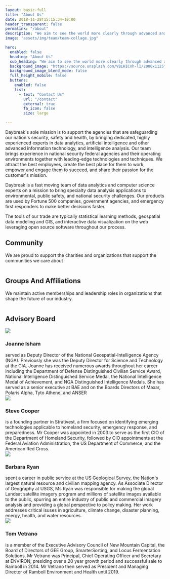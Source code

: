 ```yaml
---
layout: basic-full
title: "About Us"
date: 2018-11-28T15:15:34+10:00
header_transparent: false
permalink: "/about"
description: "We aim to see the world more clearly through advanced analytics and geospatial technologies. Our work with energy, environmental, defense, and public safety clients has shown that bringing modern geospatial data analytics and visualization into business processes helps everyone make smarter resource allocation decisions."
image: "assets/img/team/team-collage.jpg"

hero:
  enabled: false
  heading: "About Us"
  sub_heading: "We aim to see the world more clearly through advanced analytics and geospatial technologies. Our work with energy, environmental, defense, and public safety clients has shown that bringing modern geospatial data analytics and visualization into business processes helps everyone make smarter resource allocation decisions."
  background_image: "https://source.unsplash.com/VBLHICVh-lI/2000x1125"
  background_image_blend_mode: false
  full_height_mobile: false
  buttons:
    enabled: false
    list:
      - text: "Contact Us"
        url: "/contact"
        external: true
        fa_icon: false
        size: large

---
```


Daybreak's sole mission is to support the agencies that are safeguarding our nation's security, safety and health, by bringing dedicated, highly experienced experts in data analytics, artificial intelligence and other advanced information technology, and intelligence analysis. Our team brings experience in national security federal agencies and their operating environments together with leading-edge technologies and techniques. We attract the best employees, create the best place for them to work, empower and engage them to succeed, and share their passion for the customer's mission.

Daybreak is a fast moving team of data analytics and computer science experts on a mission to bring specialty data analysis applications to environmental, public safety, and national security challenges. Our products are used by Fortune 500 companies, government agencies, and emergency first responders to make better decisions faster.

The tools of our trade are typically statistical learning methods, geospatial data modeling and GIS, and interactive data visualization on the web leveraging open source software throughout our process.

## Community
We are proud to support the charities and organizations that support the communities we care about

<div class="row justify-content-center align-items-center">
<div class="col-4 col-lg-2 text-center mb-1 mt-1">
<a href="https://www.nationalforests.org/"  target="_blank"><img class="my-0" src="/assets/images/associations/natforestfoundation_logo.png" alt=""></a>
</div>

<div class="col-4 col-lg-2 text-center mb-1 mt-1">
<a href="https://www.nationalparks.org"  target="_blank"><img class="my-0" src="/assets/images/associations/natparksfoundation_logo.png" alt=""></a>
</div>

<div class="col-4 col-lg-2 text-center mb-1 mt-1">
<a href=""  target="_blank"><img class="my-0" src="/assets/images/associations/sbsa_logo.png" alt=""></a>
</div>

<div class="col-4 col-lg-2 text-center mb-1 mt-1">
<a href="https://www.rhfnow.org"  target="_blank"><img class="my-0" src="/assets/images/associations/rick_herrema_logo.png" alt=""></a>
</div>

<div class="col-4 col-lg-2 text-center mb-1 mt-1">
<a href="https://www.werockcancer.org"  target="_blank"><img class="my-0" src="/assets/images/associations/werockcancer_logo.png" alt=""></a>
</div>

<div class="col-4 col-lg-2 text-center mb-1 mt-1">
<a href="https://www.defenseintel.org"  target="_blank"><img class="my-0" src="/assets/images/associations/diamem_logo.png" alt=""></a>
</div>

<div class="col-4 col-lg-2 text-center mb-1 mt-1">
<a href="https://www.nats4good.org"  target="_blank"><img class="my-0" src="/assets/images/associations/natsforgood_logo.png" alt=""></a>
</div>
</div>

## Groups And Affiliations
We maintain active memberships and leadership roles in organizations that shape the future of our industry.


<div class="row justify-content-center align-items-center">
<div class="col-4 col-lg-2 text-center mb-1 mt-1">
<a href="https://www.informs.org/"  target="_blank"><img class="my-0" src="/assets/img/associations/informs_logo.png" alt=""></a>
</div>

<div class="col-4 col-lg-2 text-center mb-1 mt-1">
<a href="https://www.nvidia.com/inception/"  target="_blank"><img class="my-0" src="/assets/img/associations/nvidia_inception_logo.png" alt=""></a>
</div>

<div class="col-4 col-lg-2 text-center mb-1 mt-1">
<a href="https://www.esri.com"  target="_blank"><img class="my-0" src="/assets/img/associations/esri_bronze_logo.png" alt=""></a>
</div>

</div>

<section class="about-area grey-bg pt-100">
  <div class=" ">
    <div class="row">
      <div class="col-xl-6 col-lg-6 mb-40">
        <div class="section-title">
          <h2>Advisory Board</h2>
        </div>
      </div>
    </div>
    <div class="row justify-content-center pt-4">
    <div class="col-md-4  pb-4">
        <img src="/assets/img/team/joanne-isham-photo.jpg" class="about-team-img rounded-circle img-fluid m-0">
      </div>
       <div class="col-md-8">
        <h3>Joanne Isham</h3> served as Deputy Director of the National Geospatial-Intelligence Agency (NGA). Previously she was the Deputy Director for Science and Technology at the CIA. Joanne has received numerous awards throughout her career including the Department of Defense Distinguished Civilian Service Award, National Intelligence Distinguished Service Medal, the National Intelligence Medal of Achievement, and NGA Distinguished Intelligence Medals. She has served as a senior executive at BAE and on the Boards Directors of Maxar, Polaris Alpha, Tyto Athene, and ANSER
      </div>      
    </div>
    <div class="row justify-content-center pt-4">
    <div class="col-md-4  pb-4">
        <img src="/assets/img/team/steve-cooper-photo.jpg" class="about-team-img rounded-circle img-fluid m-0">
      </div>
       <div class="col-md-8">
        <h3>Steve Cooper</h3> is a founding partner in Strativest,
        a firm focused on identifying emerging technologies applicable to homeland security, emergency response, and preparedness.
        Mr Cooper was appointed in 2003 to serve as the first CIO of the Department of Homeland Security, followed
        by CIO appointments at the Federal Aviation Administration, the US Department of Commerce, and the American Red Cross.
      </div>      
    </div>
    <div class="row justify-content-center pt-4 d-flex flex-wrap align-items-center">     
      <div class="col-md-4 pb-4">
        <img src="/assets/img/team/barb-ryan-photo.jpg" class="about-team-img rounded-circle img-fluid m-0">
      </div>
        <div class="col-md-8">
        <h3>Barbara Ryan</h3> spent a career in public service at the US Geological Survey, the Nation's largest natural resource and civilian mapping agency.
        As Associate Director of Geography at USGS, Ms Ryan was responsible for making the global Landsat satellite imagery program and
        millions of satellite images available to the public, spurring an entire industry of public and commercial imagery analysis and
        providing a global perspective to policy making.  Her work addresses critical isuses in agriculture, climate change, disaster
        planning, energy, health, and water resources.
      </div>    
    </div>
    <div class="row justify-content-center pt-4">
      <div class="col-md-4  pb-4">
        <img src="/assets/img/team/tom-vetrano-photo.jpg" class="about-team-img rounded-circle img-fluid m-0">
      </div>
        <div class="col-md-8">
        <h3>Tom Vetrano</h3>is a member of the Executive Advisory Council of New Mountain Capital,
         the Board of Directors of GEE Group, SmarterSorting, and Locus Fermentation Solutions. Mr Vetrano
         was Principal, Chief Operating Officer and Secretary at ENVIRON, presiding over a 20 year growth period
         and successful sale to Ramboll in 2014. Mr Vetrano then served as President and Managing Director of
         Ramboll Environment and Health until 2019.
      </div>       
    </div>
  </div>
</section>
